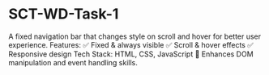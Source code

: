 # SCT-WD-Task-1
A fixed navigation bar that changes style on scroll and hover for better user experience. Features: ✅ Fixed &amp; always visible ✅ Scroll &amp; hover effects ✅ Responsive design Tech Stack: HTML, CSS, JavaScript 🚀 Enhances DOM manipulation and event handling skills.

